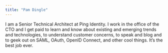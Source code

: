 ```yaml
---
title: "Pam Dingle"
---
```


I am a Senior Technical Architect at Ping Identity.  I work in the office of the CTO and I get paid to learn and know about existing and emerging trends and technologies, to understand customer concerns, to speak and blog and to geek out on SAML, OAuth, OpenID Connect, and other cool things.  It’s the best job ever.

